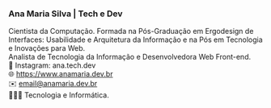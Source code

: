 ### Ana Maria Silva | Tech e Dev
Cientista da Computação. Formada na Pós-Graduação em Ergodesign de Interfaces: Usabilidade e Arquitetura da Informação e na Pós em Tecnologia e Inovações para Web.<br>
Analista de Tecnologia da Informação e Desenvolvedora Web Front-end.<br>
🔗 Instagram: ana.tech.dev<br>
🌐 https://www.anamaria.dev.br<br>
✉️ email@anamaria.dev.br<br>
👩🏽‍💻 Tecnologia e Informática.<br>


<!--
**anamariasilva/anamariasilva** is a ✨ _special_ ✨ repository because its `README.md` (this file) appears on your GitHub profile.
Vi
Here are some ideas to get you started:

- 🔭 I’m currently working on ...
- 🌱 I’m currently learning ...
- 👯 I’m looking to collaborate on ...
- 🤔 I’m looking for help with ...
- 💬 Ask me about ...
- 📫 How to reach me: ...
- 😄 Pronouns: ...
- ⚡ Fun fact: ...
-->
